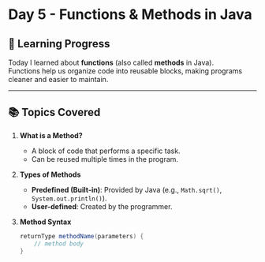 # Day 5 - Functions & Methods in Java

## 📅 Learning Progress
Today I learned about **functions** (also called **methods** in Java).  
Functions help us organize code into reusable blocks, making programs cleaner and easier to maintain.

---

## 📚 Topics Covered
1. **What is a Method?**
   - A block of code that performs a specific task.
   - Can be reused multiple times in the program.

2. **Types of Methods**
   - **Predefined (Built-in)**: Provided by Java (e.g., `Math.sqrt()`, `System.out.println()`).
   - **User-defined**: Created by the programmer.

3. **Method Syntax**
   ```java
   returnType methodName(parameters) {
       // method body
   }
